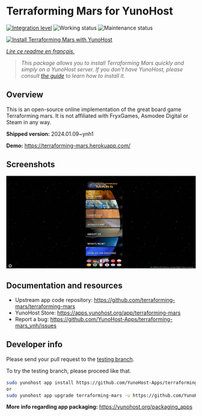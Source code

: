 <!--
N.B.: This README was automatically generated by https://github.com/YunoHost/apps/tree/master/tools/README-generator
It shall NOT be edited by hand.
-->

# Terraforming Mars  for YunoHost

[![Integration level](https://dash.yunohost.org/integration/terraforming-mars.svg)](https://dash.yunohost.org/appci/app/terraforming-mars) ![Working status](https://ci-apps.yunohost.org/ci/badges/terraforming-mars.status.svg) ![Maintenance status](https://ci-apps.yunohost.org/ci/badges/terraforming-mars.maintain.svg)

[![Install Terraforming Mars  with YunoHost](https://install-app.yunohost.org/install-with-yunohost.svg)](https://install-app.yunohost.org/?app=terraforming-mars)

*[Lire ce readme en français.](./README_fr.md)*

> *This package allows you to install Terraforming Mars  quickly and simply on a YunoHost server.
If you don't have YunoHost, please consult [the guide](https://yunohost.org/#/install) to learn how to install it.*

## Overview

This is an open-source online implementation of the great board game Terraforming mars. It is not affiliated with FryxGames, Asmodee Digital or Steam in any way.


**Shipped version:** 2024.01.09~ynh1

**Demo:** https://terraforming-mars.herokuapp.com/

## Screenshots

![Screenshot of Terraforming Mars ](./doc/screenshots/screenshot.png)

## Documentation and resources

* Upstream app code repository: <https://github.com/terraforming-mars/terraforming-mars>
* YunoHost Store: <https://apps.yunohost.org/app/terraforming-mars>
* Report a bug: <https://github.com/YunoHost-Apps/terraforming-mars_ynh/issues>

## Developer info

Please send your pull request to the [testing branch](https://github.com/YunoHost-Apps/terraforming-mars_ynh/tree/testing).

To try the testing branch, please proceed like that.

``` bash
sudo yunohost app install https://github.com/YunoHost-Apps/terraforming-mars_ynh/tree/testing --debug
or
sudo yunohost app upgrade terraforming-mars -u https://github.com/YunoHost-Apps/terraforming-mars_ynh/tree/testing --debug
```

**More info regarding app packaging:** <https://yunohost.org/packaging_apps>
